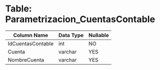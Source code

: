 # Table: Parametrizacion_CuentasContable

| Column Name | Data Type | Nullable |
|-------------|-----------|----------|
| IdCuentasContable | int | NO |
| Cuenta | varchar | YES |
| NombreCuenta | varchar | YES |
